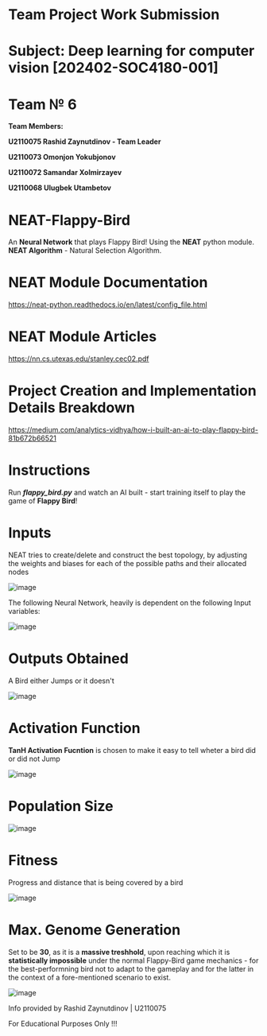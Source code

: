 # Team Project Work Submission

# Subject: Deep learning for computer vision [202402-SOC4180-001]

# Team № 6
**Team Members:**

**U2110075 Rashid Zaynutdinov - Team Leader**

**U2110073 Omonjon Yokubjonov**

**U2110072 Samandar Xolmirzayev**

**U2110068 Ulugbek Utambetov**

# NEAT-Flappy-Bird
An **Neural Network** that plays Flappy Bird! Using the **NEAT** python module. **NEAT Algorithm** - Natural Selection Algorithm.

# NEAT Module Documentation
https://neat-python.readthedocs.io/en/latest/config_file.html

# NEAT Module Articles
https://nn.cs.utexas.edu/stanley.cec02.pdf

# Project Creation and Implementation Details Breakdown

https://medium.com/analytics-vidhya/how-i-built-an-ai-to-play-flappy-bird-81b672b66521

# Instructions
Run ***flappy_bird.py*** and watch an AI built - start training itself to play the game of **Flappy Bird**!

# Inputs
NEAT tries to create/delete and construct the best topology, by adjusting the weights and biases for each of the possible paths and their allocated nodes

![image](https://github.com/user-attachments/assets/4806be22-f32f-43fc-8d2c-5384169fca8e)

The following Neural Network, heavily is dependent on the following Input variables:

![image](https://github.com/user-attachments/assets/cb384d65-4766-4889-833c-78d7d0a31f73)

# Outputs Obtained

A Bird either Jumps or it doesn't

![image](https://github.com/user-attachments/assets/63c89f4d-1e21-4572-88f5-ce594720e204)

# Activation Function

**TanH Activation Fucntion** is chosen to make it easy to tell wheter a bird did or did not Jump

![image](https://github.com/user-attachments/assets/5dac3561-839b-406e-ad38-4feff7eb037f)

# Population Size

![image](https://github.com/user-attachments/assets/43171f69-345e-4341-b1f9-ce317e30a89e)

# Fitness

Progress and distance that is being covered by a bird 

![image](https://github.com/user-attachments/assets/1c6df739-afab-46c9-beec-e06c9f16202a)


# Max. Genome Generation
Set to be **30**, as it is a **massive treshhold**, upon reaching which it is **statistically impossible** under the normal Flappy-Bird game mechanics - for the best-performning bird not to adapt to the gameplay and for the latter in the context of a fore-mentioned scenario to exist.

![image](https://github.com/user-attachments/assets/ad82bedb-3d10-48d1-9df4-cc06c8252b48)



Info provided by Rashid Zaynutdinov | U2110075


For Educational Purposes Only !!!
